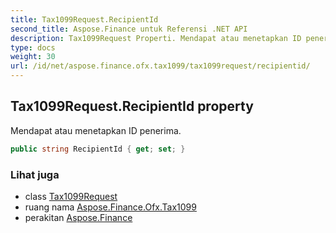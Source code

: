 ```yaml
---
title: Tax1099Request.RecipientId
second_title: Aspose.Finance untuk Referensi .NET API
description: Tax1099Request Properti. Mendapat atau menetapkan ID penerima.
type: docs
weight: 30
url: /id/net/aspose.finance.ofx.tax1099/tax1099request/recipientid/
---
```

## Tax1099Request.RecipientId property

Mendapat atau menetapkan ID penerima.

```csharp
public string RecipientId { get; set; }
```

### Lihat juga

* class [Tax1099Request](../)
* ruang nama [Aspose.Finance.Ofx.Tax1099](../../tax1099request/)
* perakitan [Aspose.Finance](../../../)


